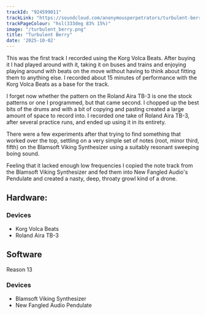 ```yaml
---
trackId: "924599011"
trackLink: "https://soundcloud.com/anonymousperpetrators/turbulent-berry"
trackPageColour: "hsl(333deg 83% 15%)"
image: "/turbulent_berry.png"
title: "Turbulent Berry"
date: '2025-10-02'
---
```


This was the first track I recorded using the Korg Volca Beats. 
After buying it I had played around with it, taking it on buses and trains and enjoying playing around with beats on the move without having to think about fitting them to anything else. 
I recorded about 15 minutes of performance with the Korg Volca Beats as a base for the track.

I forget now whether the pattern on the Roland Aira TB-3 is one the stock patterns or one I programmed, but that came second. 
I chopped up the best bits of the drums and with a bit of copying and pasting created a large amount of space to record into. 
I recorded one take of Roland Aira TB-3, after several practice runs, and ended up using it in its entirety.

There were a few experiments after that trying to find something that worked over the top, settling on a very simple set of notes (root, minor third, fifth) on the Blamsoft Viking Synthesizer using a suitably resonant sweeping boing sound.

Feeling that it lacked enough low frequencies I copied the note track from the Blamsoft Viking Synthesizer and fed them into New Fangled Audio's Pendulate and created a nasty, deep, throaty growl kind of a drone.

## Hardware:

### Devices
 
- Korg Volca Beats
- Roland Aira TB-3

## Software

Reason 13

### Devices

- Blamsoft Viking Synthesizer
- New Fangled Audio Pendulate
